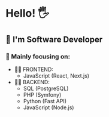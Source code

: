 #  Hello! 🖐️
## 👨 I'm Software Developer

### 🤯 Mainly focusing on: 
- 👨‍💻 FRONTEND:
   - JavaScript (React, Next.js)
- 👨‍💻 BACKEND:
   - SQL (PostgreSQL)
   - PHP (Symfony)
   - Python (Fast API)
   - JavaScript (Node.js)
